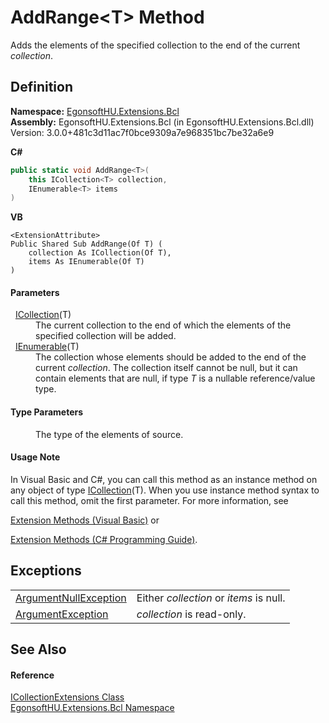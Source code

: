 # AddRange&lt;T&gt; Method


Adds the elements of the specified collection to the end of the current *collection*.



## Definition
**Namespace:** <a href="N_EgonsoftHU_Extensions_Bcl.md">EgonsoftHU.Extensions.Bcl</a>  
**Assembly:** EgonsoftHU.Extensions.Bcl (in EgonsoftHU.Extensions.Bcl.dll) Version: 3.0.0+481c3d11ac7f0bce9309a7e968351bc7be32a6e9

**C#**
``` C#
public static void AddRange<T>(
	this ICollection<T> collection,
	IEnumerable<T> items
)

```
**VB**
``` VB
<ExtensionAttribute>
Public Shared Sub AddRange(Of T) ( 
	collection As ICollection(Of T),
	items As IEnumerable(Of T)
)
```



#### Parameters
<dl><dt>  <a href="https://learn.microsoft.com/dotnet/api/system.collections.generic.icollection-1" target="_blank" rel="noopener noreferrer">ICollection</a>(T)</dt><dd>The current collection to the end of which the elements of the specified collection will be added.</dd><dt>  <a href="https://learn.microsoft.com/dotnet/api/system.collections.generic.ienumerable-1" target="_blank" rel="noopener noreferrer">IEnumerable</a>(T)</dt><dd>The collection whose elements should be added to the end of the current <em>collection</em>. The collection itself cannot be null, but it can contain elements that are null, if type <em>T</em> is a nullable reference/value type.</dd></dl>

#### Type Parameters
<dl><dt /><dd>The type of the elements of source.</dd></dl>

#### Usage Note
In Visual Basic and C#, you can call this method as an instance method on any object of type <a href="https://learn.microsoft.com/dotnet/api/system.collections.generic.icollection-1" target="_blank" rel="noopener noreferrer">ICollection</a>(T). When you use instance method syntax to call this method, omit the first parameter. For more information, see <a href="https://docs.microsoft.com/dotnet/visual-basic/programming-guide/language-features/procedures/extension-methods" target="_blank" rel="noopener noreferrer">

Extension Methods (Visual Basic)</a> or <a href="https://docs.microsoft.com/dotnet/csharp/programming-guide/classes-and-structs/extension-methods" target="_blank" rel="noopener noreferrer">

Extension Methods (C# Programming Guide)</a>.

## Exceptions
<table>
<tr>
<td><a href="https://learn.microsoft.com/dotnet/api/system.argumentnullexception" target="_blank" rel="noopener noreferrer">ArgumentNullException</a></td>
<td>Either <em>collection</em> or <em>items</em> is null.</td></tr>
<tr>
<td><a href="https://learn.microsoft.com/dotnet/api/system.argumentexception" target="_blank" rel="noopener noreferrer">ArgumentException</a></td>
<td><em>collection</em> is read-only.</td></tr>
</table>

## See Also


#### Reference
<a href="T_EgonsoftHU_Extensions_Bcl_ICollectionExtensions.md">ICollectionExtensions Class</a>  
<a href="N_EgonsoftHU_Extensions_Bcl.md">EgonsoftHU.Extensions.Bcl Namespace</a>  
